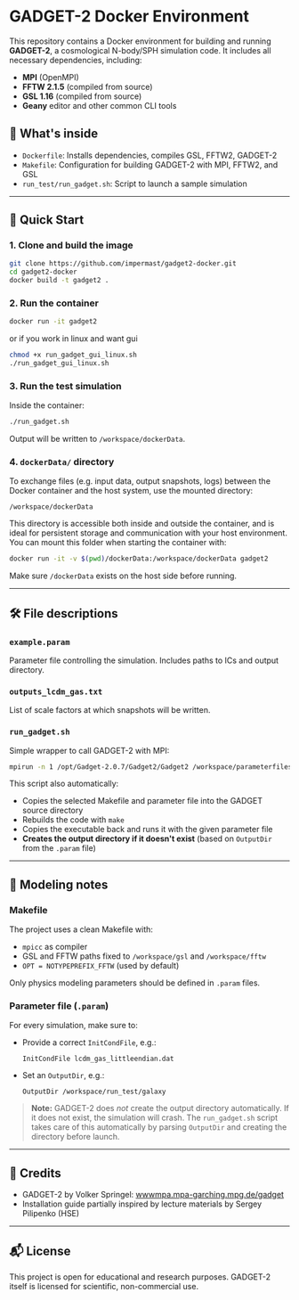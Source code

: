 # GADGET-2 Docker Environment

This repository contains a Docker environment for building and running **GADGET-2**, a cosmological N-body/SPH simulation code. It includes all necessary dependencies, including:

* **MPI** (OpenMPI)
* **FFTW 2.1.5** (compiled from source)
* **GSL 1.16** (compiled from source)
* **Geany** editor and other common CLI tools

## 🧱 What's inside

* `Dockerfile`: Installs dependencies, compiles GSL, FFTW2, GADGET-2
* `Makefile`: Configuration for building GADGET-2 with MPI, FFTW2, and GSL
* `run_test/run_gadget.sh`: Script to launch a sample simulation

---

## 🚀 Quick Start

### 1. Clone and build the image

```bash
git clone https://github.com/impermast/gadget2-docker.git
cd gadget2-docker
docker build -t gadget2 .
```

### 2. Run the container

```bash
docker run -it gadget2
```

or if you work in linux and want gui

```bash
chmod +x run_gadget_gui_linux.sh
./run_gadget_gui_linux.sh
```

### 3. Run the test simulation

Inside the container:

```bash
./run_gadget.sh
```

Output will be written to `/workspace/dockerData`.

### 4. `dockerData/` directory

To exchange files (e.g. input data, output snapshots, logs) between the Docker container and the host system, use the mounted directory:

`/workspace/dockerData`

This directory is accessible both inside and outside the container, and is ideal for persistent storage and communication with your host environment. You can mount this folder when starting the container with:

```bash
docker run -it -v $(pwd)/dockerData:/workspace/dockerData gadget2
```

Make sure `/dockerData`  exists on the host side before running.

---

## 🛠 File descriptions

### `example.param`

Parameter file controlling the simulation. Includes paths to ICs and output directory.

### `outputs_lcdm_gas.txt`

List of scale factors at which snapshots will be written.

### `run_gadget.sh`

Simple wrapper to call GADGET-2 with MPI:

```bash
mpirun -n 1 /opt/Gadget-2.0.7/Gadget2/Gadget2 /workspace/parameterfiles/example.param
```

This script also automatically:

* Copies the selected Makefile and parameter file into the GADGET source directory
* Rebuilds the code with `make`
* Copies the executable back and runs it with the given parameter file
* **Creates the output directory if it doesn't exist** (based on `OutputDir` from the `.param` file)

---

## 📌 Modeling notes

### Makefile

The project uses a clean Makefile with:

* `mpicc` as compiler
* GSL and FFTW paths fixed to `/workspace/gsl` and `/workspace/fftw`
* `OPT = NOTYPEPREFIX_FFTW` (used by default)

Only physics modeling parameters should be defined in `.param` files.

### Parameter file (`.param`)

For every simulation, make sure to:

* Provide a correct `InitCondFile`, e.g.:

  ```
  InitCondFile lcdm_gas_littleendian.dat
  ```
* Set an `OutputDir`, e.g.:

  ```
  OutputDir /workspace/run_test/galaxy
  ```

> **Note:** GADGET-2 does *not* create the output directory automatically. If it does not exist, the simulation will crash. The `run_gadget.sh` script takes care of this automatically by parsing `OutputDir` and creating the directory before launch.

---

## 📌 Credits

* GADGET-2 by Volker Springel: [wwwmpa.mpa-garching.mpg.de/gadget](https://wwwmpa.mpa-garching.mpg.de/gadget/)
* Installation guide partially inspired by lecture materials by Sergey Pilipenko (HSE)

---

## 📬 License

This project is open for educational and research purposes. GADGET-2 itself is licensed for scientific, non-commercial use.

